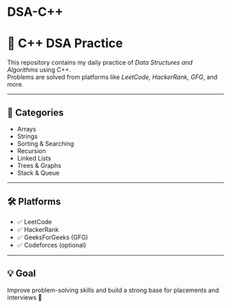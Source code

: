 # DSA-C++
# 🧠 C++ DSA Practice

This repository contains my daily practice of *Data Structures and Algorithms* using C++.  
Problems are solved from platforms like *LeetCode, HackerRank, GFG*, and more.

---

## 📂 Categories

- Arrays
- Strings
- Sorting & Searching
- Recursion
- Linked Lists
- Trees & Graphs
- Stack & Queue

---

## 🛠 Platforms

- ✅ LeetCode
- ✅ HackerRank
- ✅ GeeksForGeeks (GFG)
- ✅ Codeforces (optional)

---

## 💡 Goal

Improve problem-solving skills and build a strong base for placements and interviews 🚀
